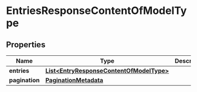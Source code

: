 # EntriesResponseContentOfModelType

## Properties
Name | Type | Description | Notes
------------ | ------------- | ------------- | -------------
**entries** | [**List&lt;EntryResponseContentOfModelType&gt;**](EntryResponseContentOfModelType.md) |  |  [optional]
**pagination** | [**PaginationMetadata**](PaginationMetadata.md) |  |  [optional]
